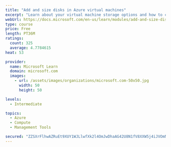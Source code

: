 ```yaml
---
title: "Add and size disks in Azure virtual machines"
excerpt: "Learn about your virtual machine storage options and how to choose between standard and premium, managed and unmanaged disks for your Azure virtual machine."
webUrl: https://docs.microsoft.com/en-us/learn/modules/add-and-size-disks-in-azure-virtual-machines/
type: course
price: Free
length: PT36M
ratings:
  count: 325
  average: 4.7784615
heat: 53

provider:
  name: Microsoft Learn
  domain: microsoft.com
  images:
    - url: /assets/images/organizations/microsoft.com-50x50.jpg
      width: 50
      height: 50

levels:
  - Intermediate

topics:
  - Azure
  - Compute
  - Management Tools

secured: "ZZSXrFlhwAZRuEt9XUY1WJLlwfXk2l4OmJwDhaAG42U8N1fV8XXW5j4iJVOmNzD+TR4XVUZuK6yTur4UEMHnQJXRrRJlDZP3fMtNXpge1igwDO3bjySWlBog3ReI/OivGzKcL9S8nFpC9Dh32mWWSWs9ICcpXq3fPCAQbcN9Sgm/tyRWttpw59iqXwn96XYgjHFIfHg5qRGb4lquyhX4e5UYObk/XtCpxdiBxiQD+ySbt+RglxRI5hHz4dbwCKZf9r1oPwkSUA1CummfCZqhR4XPmbWOtvGDDtBSfvOX9pQ8ltJGIaioXkHS8YSenoQ4y3Aa6nK7ksuFxo5V+/mnBViKbvzburQ4dCGd04cY0D9Uk7BJ3DoQdFmf3Ig+5x/J7tPZRbFofUJ3VHtTXUWv6SDbUjgXRrr/fk0EFJlp0pY=;TMhuFnHajRV/4wesvR52hA=="
---
```


